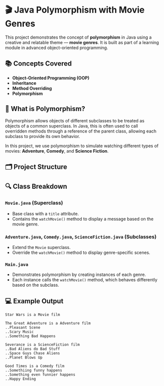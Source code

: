# 🎬 Java Polymorphism with Movie Genres

This project demonstrates the concept of **polymorphism** in Java using a creative and relatable theme — **movie genres**. 
It is built as part of a learning module in advanced object-oriented programming.

## 📚 Concepts Covered

- **Object-Oriented Programming (OOP)**
- **Inheritance**
- **Method Overriding**
- **Polymorphism**

## 🧠 What is Polymorphism?

Polymorphism allows objects of different subclasses to be treated as objects of a common superclass. 
In Java, this is often used to call overridden methods through a reference of the parent class, allowing each subclass to provide its own behavior.

In this project, we use polymorphism to simulate watching different types of movies: **Adventure**, **Comedy**, and **Science Fiction**.

## 🗂️ Project Structure



## 🔍 Class Breakdown

### `Movie.java` (Superclass)

- Base class with a `title` attribute.
- Contains the `watchMovie()` method to display a message based on the movie genre.

### `Adventure.java`, `Comedy.java`, `ScienceFiction.java` (Subclasses)

- Extend the `Movie` superclass.
- Override the `watchMovie()` method to display genre-specific scenes.

### `Main.java`

- Demonstrates polymorphism by creating instances of each genre.
- Each instance calls the `watchMovie()` method, which behaves differently based on the subclass.

## 💻 Example Output

```text
Star Wars is a Movie film

The Great Adventure is a Adventure film
..Pleasant Scene
..Scary Music
..Something Bad Happens

Severance is a ScienceFiction film
..Bad Aliens do Bad Stuff
..Space Guys Chase Aliens
..Planet Blows Up

Good Times is a Comedy film
..Somethiing funny happens
..Something even funnier happens
..Happy Ending
